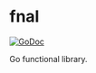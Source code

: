 # fnal

[![GoDoc](https://godoc.org/github.com/jmjoy/fnal?status.png)](https://godoc.org/github.com/jmjoy/fnal)

Go functional library.
